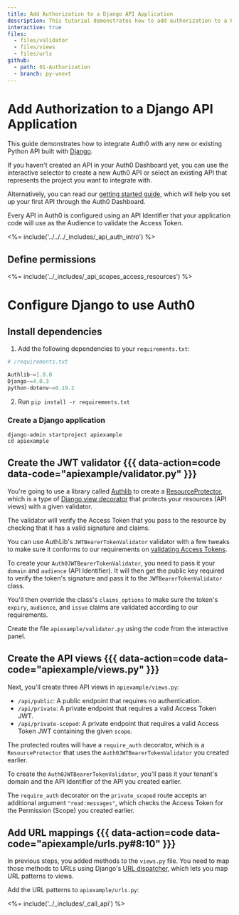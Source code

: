 ```yaml
---
title: Add Authorization to a Django API Application
description: This tutorial demonstrates how to add authorization to a Python API built with Django.
interactive: true
files:
  - files/validator
  - files/views
  - files/urls
github:
  - path: 01-Authorization
  - branch: py-vnext
---
```


<!-- markdownlint-disable MD041 MD002 MD025 -->

# Add Authorization to a Django API Application

This guide demonstrates how to integrate Auth0 with any new or existing Python API built with [Django](https://www.djangoproject.com/).

If you haven't created an API in your Auth0 Dashboard yet, you can use the interactive selector to create a new Auth0 API or select an existing API that represents the project you want to integrate with.

Alternatively, you can read our [getting started guide](/get-started/auth0-overview/set-up-apis), which will help you set up your first API through the Auth0 Dashboard.

Every API in Auth0 is configured using an API Identifier that your application code will use as the Audience to validate the Access Token.

<%= include('../../../_includes/_api_auth_intro') %>

## Define permissions
<%= include('../_includes/_api_scopes_access_resources') %>

# Configure Django to use Auth0

## Install dependencies

1. Add the following dependencies to your `requirements.txt`:

```python
# /requirements.txt

Authlib~=1.0.0
Django~=4.0.3
python-dotenv~=0.19.2
```

2. Run `pip install -r requirements.txt`

### Create a Django application

```shell
django-admin startproject apiexample
cd apiexample
```

## Create the JWT validator {{{ data-action=code data-code="apiexample/validator.py" }}}

You're going to use a library called [Authlib](https://github.com/lepture/authlib) to create a [ResourceProtector](https://docs.authlib.org/en/latest/flask/1/resource-server.html), which is a type of [Django view decorator](https://docs.djangoproject.com/en/4.0/topics/http/decorators/) that protects your resources (API views) with a given validator.

The validator will verify the Access Token that you pass to the resource by checking that it has a valid signature and claims.

You can use AuthLib's `JWTBearerTokenValidator` validator with a few tweaks to make sure it conforms to our requirements on [validating Access Tokens](https://auth0.com/docs/secure/tokens/access-tokens/validate-access-tokens).

To create your `Auth0JWTBearerTokenValidator`, you need to pass it your `domain` and `audience` (API Identifier). It will then get the public key required to verify the token's signature and pass it to the `JWTBearerTokenValidator` class.

You'll then override the class's `claims_options` to make sure the token's `expiry`, `audience`, and `issue` claims are validated according to our requirements.

Create the file `apiexample/validator.py` using the code from the interactive panel.

## Create the API views {{{ data-action=code data-code="apiexample/views.py" }}}

Next, you'll create three API views in `apiexample/views.py`:

- `/api/public`: A public endpoint that requires no authentication.
- `/api/private`: A private endpoint that requires a valid Access Token JWT.
- `/api/private-scoped`: A private endpoint that requires a valid Access Token JWT containing the given `scope`.

The protected routes will have a `require_auth` decorator, which is a `ResourceProtector` that uses the `Auth0JWTBearerTokenValidator` you created earlier.

To create the `Auth0JWTBearerTokenValidator`, you'll pass it your tenant's domain and the API Identifier of the API you created earlier.

The `require_auth` decorator on the `private_scoped` route accepts an additional argument `"read:messages"`, which checks the Access Token for the Permission (Scope) you created earlier.

## Add URL mappings {{{ data-action=code data-code="apiexample/urls.py#8:10" }}}

In previous steps, you added methods to the `views.py` file. You need to map those methods to URLs using Django's [URL dispatcher](https://docs.djangoproject.com/en/4.0/topics/http/urls/), which lets you map URL patterns to views.

Add the URL patterns to `apiexample/urls.py`:

<%= include('../_includes/_call_api') %>
